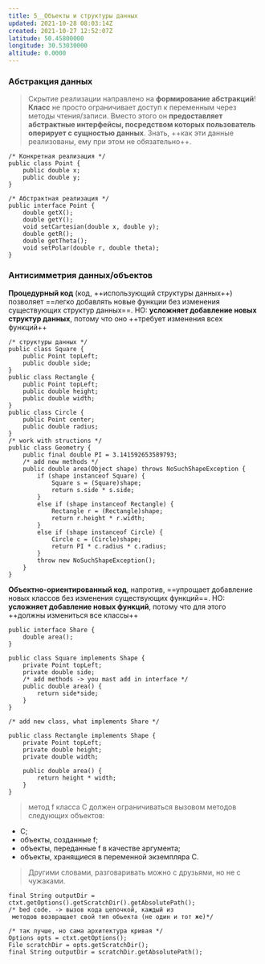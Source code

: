 ```yaml
---
title: 5__Объекты и структуры данных
updated: 2021-10-28 08:03:14Z
created: 2021-10-27 12:52:07Z
latitude: 50.45800000
longitude: 30.53030000
altitude: 0.0000
---
```


### Абстракция данных
> Скрытие реализации направлено на **формирование абстракций**! **Класс** не просто ограничивает доступ к переменным через методы чтения/записи. Вместо этого он **предоставляет абстрактные интерфейсы, посредством которых пользователь оперирует с сущностью данных**. Знать, ++как эти данные реализованы, ему при этом не обязательно++.
```
/* Конкретная реализация */
public class Point {
	public double x;
	public double y;
}

/* Абстрактная реализация */
public interface Point {
	double getX();
	double getY();
	void setCartesian(double x, double y);
	double getR();
	double getTheta();
	void setPolar(double r, double theta);
}
```

### Антисимметрия данных/объектов
**Процедурный код** (код, ++использующий структуры данных++) позволяет ==легко добавлять новые функции без изменения существующих структур данных==. НО: **усложняет добавление новых структур данных**, потому что оно
++требует изменения всех функций++

```
/* структуры данных */
public class Square {
	public Point topLeft;
	public double side;
}
public class Rectangle {
	public Point topLeft;
	public double height;
	public double width;
}
public class Circle {
	public Point center;
	public double radius;
}
/* work with structions */
public class Geometry {
	public final double PI = 3.141592653589793;
	/* add new methods */
	public double area(Object shape) throws NoSuchShapeException {
		if (shape instanceof Square) {
			Square s = (Square)shape;
			return s.side * s.side;
		}
		else if (shape instanceof Rectangle) {
			Rectangle r = (Rectangle)shape;
			return r.height * r.width;
		}
		else if (shape instanceof Circle) {
			Circle c = (Circle)shape;
			return PI * c.radius * c.radius;
		}
		throw new NoSuchShapeException();
	}
}
```
**Объектно-ориентированный код**, напротив, ==упрощает добавление новых классов без изменения существующих функций==. НО: **усложняет добавление новых функций**, потому что для этого ++должны измениться все классы++

```
public interface Share {
	double area();
}

public class Square implements Shape {
	private Point topLeft;
	private double side;
	/* add methods -> you mast add in interface */
	public double area() {
		return side*side;
	}
}

/* add new class, what implements Share */

public class Rectangle implements Shape {
	private Point topLeft;
	private double height;
	private double width;
	
	public double area() {
		return height * width;
	}
}
```

> метод f класса C должен ограничиваться вызовом методов следующих объектов:
- C;
- объекты, созданные f;
- объекты, переданные f в качестве аргумента;
- объекты, хранящиеся в переменной экземпляра C.
> Другими словами, разговаривать можно с друзьями, но не
с чужаками.

```
final String outputDir = 
ctxt.getOptions().getScratchDir().getAbsolutePath();
/* bed code. -> вызов кода цепочкой, каждый из 
 методов возвращает свой тип обьекта (не один и тот же)*/

/* так лучше, но сама архитектура кривая */
Options opts = ctxt.getOptions();
File scratchDir = opts.getScratchDir();
final String outputDir = scratchDir.getAbsolutePath();
```

